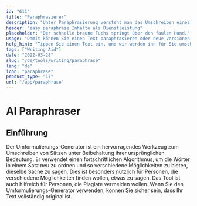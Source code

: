 ```yaml
---
id: "611"
title: "Paraphrasierer"
description: "Unter Paraphrasierung versteht man das Umschreiben eines Textes in eigenen Worten. Sie wird häufig verwendet, um einen Text zusammenzufassen, zu vereinfachen oder verständlicher zu machen. Paraphrasierung kann auch verwendet werden, um neue Versionen bestehender Inhalte zu erstellen oder um Inhalte für ein breiteres Publikum zugänglich zu machen."
header: "easy paraphrase Inhalte als Dienstleistung"
placeholder: "Der schnelle braune Fuchs springt über den faulen Hund."
usage: "Damit können Sie einen Text paraphrasieren oder neue Versionen von bestehenden Inhalten erstellen."
help_hint: "Tippen Sie einen Text ein, und wir werden ihn für Sie umschreiben."
tags: ["Writing Aid"]
date: "2022-03-28"
slug: "/de/tools/writing/paraphrase"
lang: "de"
icon: "paraphrase"
product_type: "17"
url: "/app/paraphrase"
---
```


# AI Paraphraser

## Einführung

Der Umformulierungs-Generator ist ein hervorragendes Werkzeug zum Umschreiben von Sätzen unter Beibehaltung ihrer ursprünglichen Bedeutung. Er verwendet einen fortschrittlichen Algorithmus, um die Wörter in einem Satz neu zu ordnen und so verschiedene Möglichkeiten zu bieten, dieselbe Sache zu sagen. Dies ist besonders nützlich für Personen, die verschiedene Möglichkeiten finden wollen, etwas zu sagen. Das Tool ist auch hilfreich für Personen, die Plagiate vermeiden wollen. Wenn Sie den Umformulierungs-Generator verwenden, können Sie sicher sein, dass Ihr Text vollständig original ist.
